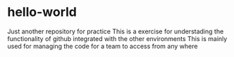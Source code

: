 # hello-world
Just another repository for practice
This is a exercise for understading the functionality of github integrated with the other environments 
This is mainly used for managing the code for a team to access from any where
